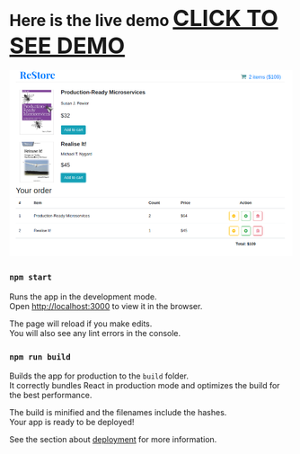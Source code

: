 # Here is the live demo <a href="https://sasha071cheremisin.github.io/3-React-ReStore" style="font-size: 40px">CLICK TO SEE DEMO</a>

![alt-text](https://github.com/sasha071cheremisin/3-React-ReStore/blob/master/reStore.png)

### `npm start`

Runs the app in the development mode.<br>
Open [http://localhost:3000](http://localhost:3000) to view it in the browser.

The page will reload if you make edits.<br>
You will also see any lint errors in the console.

### `npm run build`

Builds the app for production to the `build` folder.<br>
It correctly bundles React in production mode and optimizes the build for the best performance.

The build is minified and the filenames include the hashes.<br>
Your app is ready to be deployed!

See the section about [deployment](https://facebook.github.io/create-react-app/docs/deployment) for more information.
